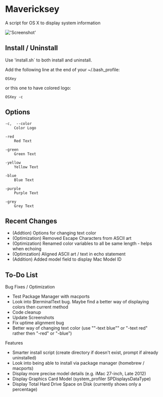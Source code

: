Mavericksey
===============

A script for OS X to display system information

!['Screenshot'](http://i.imgur.com/ftUfa1Z.png)


Install / Uninstall
------------
Use 'install.sh` to both install and uninstall.

Add the following line at the end of your ~/.bash_profile:

    OSXey
    
or this one to have colored logo:

    OSXey -c


Options
------------
	-c,  --color
		Color Logo
		
	-red
		Red Text
		
	-green
		Green Text
	
	-yellow
		Yellow Text
		
	-blue
		Blue Text
		
	-purple
		Purple Text
		
	-grey
		Grey Text

Recent Changes
--------------

* (Addtion) Options for changing text color
* (Optimization) Removed Escape Characters from ASCII art
* (Optimization) Renamed color variables to all be same length - helps when echoing
* (Optimzation) Aligned ASCII art / text in echo statement
* (Addition) Added model field to display Mac Model ID


To-Do List
------------

Bug Fixes / Optimization
* Test Package Manager with macports
* Look into $terminalText bug. Maybe find a better way of displaying colors then current method
* Code cleanup
* Update Screenshots
* Fix uptime alignment bug
* Better way of changing text color (use ""-text blue"" or "-text red" rather then "-red" or "-blue")

Features
* Smarter install script (create directory if doesn't exist, prompt if already uninstalled)
* Look into being able to install via package manager (homebrew / macports)
* Display more precise model details (e.g. iMac 27-inch, Late 2012)
* Display Graphics Card Model (system_profiler SPDisplaysDataType)
* Display Total Hard Drive Space on Disk (currently shows only a percentage)
